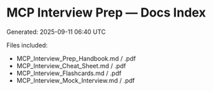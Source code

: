 # MCP Interview Prep — Docs Index

Generated: 2025-09-11 06:40 UTC

Files included:
- MCP_Interview_Prep_Handbook.md / .pdf
- MCP_Interview_Cheat_Sheet.md / .pdf
- MCP_Interview_Flashcards.md / .pdf
- MCP_Interview_Mock_Interview.md / .pdf
